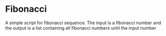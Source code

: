 # Fibonacci
A simple script for fibonacci sequence. The input is a fibonacci number and the output is a list containing all fibonacci numbers until the input number

